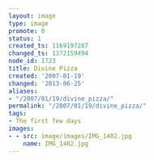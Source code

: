 ```yaml
---
layout: image
type: image
promote: 0
status: 1
created_ts: 1169197287
changed_ts: 1372159494
node_id: 1723
title: Divine Pizza
created: '2007-01-19'
changed: '2013-06-25'
aliases:
- "/2007/01/19/divine_pizza/"
permalink: "/2007/01/19/divine_pizza/"
tags:
- The first few days
images:
- - src: image/images/IMG_1482.jpg
    name: IMG_1482.jpg
---
```


